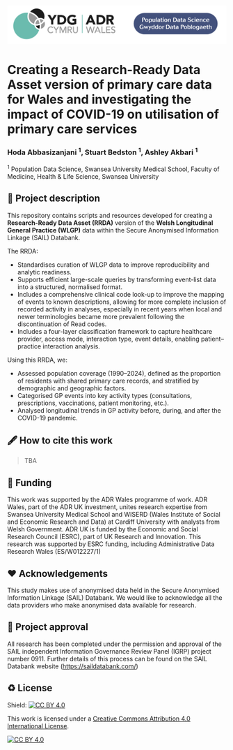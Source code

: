 
<p float="center">
  <img src="Logo/ADRW_PDS.png" width="700" />
</p>



# Creating a Research-Ready Data Asset version of primary care data for Wales and investigating the impact of COVID-19 on utilisation of primary care services
### Hoda Abbasizanjani <sup>1</sup>, Stuart Bedston <sup>1</sup>, Ashley Akbari <sup>1</sup>

<sup>1</sup> Population Data Science, Swansea University Medical School, Faculty of Medicine, Health & Life Science, Swansea University <br>


## 📝 Project description

This repository contains scripts and resources developed for creating a **Research-Ready Data Asset (RRDA)** version of the **Welsh Longitudinal General Practice (WLGP)** data within the Secure Anonymised Information Linkage (SAIL) Databank.

The RRDA:
- Standardises curation of WLGP data to improve reproducibility and analytic readiness.
- Supports efficient large-scale queries by transforming event-list data into a structured, normalised format.
- Includes a comprehensive clinical code look-up to improve the mapping of events to known descriptions, allowing for more complete inclusion of recorded activity in analyses, especially in recent years when local and newer terminologies became more prevalent following the discontinuation of Read codes.
- Includes a four-layer classification framework to capture healthcare provider, access mode, interaction type, event details,  enabling patient–practice interaction analysis.

Using this RRDA, we:
- Assessed population coverage (1990–2024), defined as the proportion of residents with shared primary care records, and stratified by demographic and geographic factors.
- Categorised GP events into key activity types (consultations, prescriptions, vaccinations, patient monitoring, etc.).
- Analysed longitudinal trends in GP activity before, during, and after the COVID-19 pandemic.



## 🖋 How to cite this work

> TBA


## 📃 Funding

This work was supported by the ADR Wales programme of work. ADR Wales, part of the ADR UK investment, unites research expertise from Swansea University Medical School and WISERD (Wales Institute of Social and Economic Research and Data) at Cardiff University with analysts from Welsh Government. ADR UK is funded by the Economic and Social Research Council (ESRC), part of UK Research and Innovation. This research was supported by ESRC funding, including Administrative Data Research Wales (ES/W012227/1)

## ❤ Acknowledgements

This study makes use of anonymised data held in the Secure Anonymised Information Linkage (SAIL) Databank. We would like to acknowledge all the data providers who make anonymised data available for research.

## 🤝 Project approval

All research has been completed under the permission and approval of the SAIL independent Information Governance Review Panel (IGRP) project number 0911. Further details of this process can be found on the SAIL Databank website (https://saildatabank.com/)


## ♻️ License

Shield: [![CC BY 4.0][cc-by-shield]][cc-by]

This work is licensed under a
[Creative Commons Attribution 4.0 International License][cc-by].

[![CC BY 4.0][cc-by-image]][cc-by]

[cc-by]: http://creativecommons.org/licenses/by/4.0/
[cc-by-image]: https://i.creativecommons.org/l/by/4.0/88x31.png
[cc-by-shield]: https://img.shields.io/badge/License-CC%20BY%204.0-lightgrey.svg
